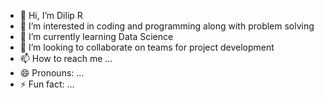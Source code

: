 - 👋 Hi, I’m Dilip R
- 👀 I’m interested in coding and programming along with problem solving
- 🌱 I’m currently learning Data Science
- 💞️ I’m looking to collaborate on teams for project development
- 📫 How to reach me ...
- 😄 Pronouns: ...
- ⚡ Fun fact: ...

<!---
Dilipr9880/Dilipr9880 is a ✨ special ✨ repository because its `README.md` (this file) appears on your GitHub profile.
You can click the Preview link to take a look at your changes.
--->
